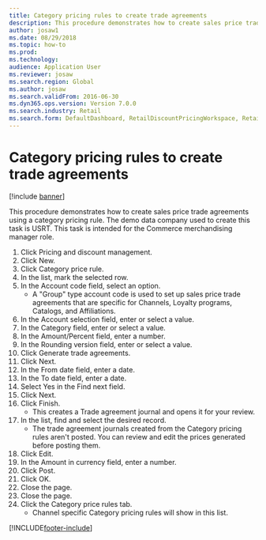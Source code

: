 ```yaml
---
title: Category pricing rules to create trade agreements
description: This procedure demonstrates how to create sales price trade agreements using a category pricing rule.
author: josaw1
ms.date: 08/29/2018
ms.topic: how-to
ms.prod: 
ms.technology: 
audience: Application User
ms.reviewer: josaw
ms.search.region: Global
ms.author: josaw
ms.search.validFrom: 2016-06-30
ms.dyn365.ops.version: Version 7.0.0
ms.search.industry: Retail
ms.search.form: DefaultDashboard, RetailDiscountPricingWorkspace, RetailPricingDiscountCategoryPriceRule, RetailCategoryPriceRule, EcoResCategorySingleLookup, RetailCategoryPriceWizard, PriceDiscAdm, PriceDiscAdmTable
---
```

# Category pricing rules to create trade agreements

[!include [banner](../includes/banner.md)]

This procedure demonstrates how to create sales price trade agreements using a category pricing rule. The demo data company used to create this task is USRT. This task is intended for the Commerce merchandising manager role.

1. Click Pricing and discount management.
2. Click New.
3. Click Category price rule.
4. In the list, mark the selected row.
5. In the Account code field, select an option.
    * A "Group" type account code is used to set up sales price trade agreements that are specific for Channels, Loyalty programs, Catalogs, and Affiliations.  
6. In the Account selection field, enter or select a value.
7. In the Category field, enter or select a value.
8. In the Amount/Percent field, enter a number.
9. In the Rounding version field, enter or select a value.
10. Click Generate trade agreements.
11. Click Next.
12. In the From date field, enter a date.
13. In the To date field, enter a date.
14. Select Yes in the Find next field.
15. Click Next.
16. Click Finish.
    * This creates a Trade agreement journal and opens it for your review.  
17. In the list, find and select the desired record.
    * The trade agreement journals created from the Category pricing rules aren't posted. You can  review and edit the prices generated before posting them.  
18. Click Edit.
19. In the Amount in currency field, enter a number.
20. Click Post.
21. Click OK.
22. Close the page.
23. Close the page.
24. Click the Category price rules tab.
    * Channel specific Category pricing rules will show in this list.  



[!INCLUDE[footer-include](../../includes/footer-banner.md)]
